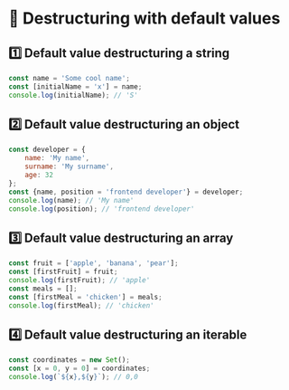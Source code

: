 # 🤙 Destructuring with default values

## 1️⃣ Default value destructuring a string

```js
const name = 'Some cool name';
const [initialName = 'x'] = name;
console.log(initialName); // 'S'
```

## 2️⃣ Default value destructuring an object

```js
const developer = {
    name: 'My name',
    surname: 'My surname',
    age: 32
};
const {name, position = 'frontend developer'} = developer;
console.log(name); // 'My name'
console.log(position); // 'frontend developer'
```

## 3️⃣ Default value destructuring an array

```js
const fruit = ['apple', 'banana', 'pear'];
const [firstFruit] = fruit;
console.log(firstFruit); // 'apple'
const meals = [];
const [firstMeal = 'chicken'] = meals;
console.log(firstMeal); // 'chicken'
```

## 4️⃣ Default value destructuring an iterable

```js
const coordinates = new Set();
const [x = 0, y = 0] = coordinates;
console.log(`${x},${y}`); // 0,0
```